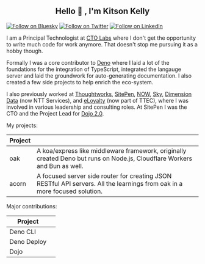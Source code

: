 <h2 align="center"> Hello 👋 , I'm Kitson Kelly <br/></h2>

[![Follow on Bluesky](https://img.shields.io/badge/Follow-Bluesky-3B82F6.svg)](https://bsky.app/profile/kitsonkelly.com)
[![Follow on Twitter](https://img.shields.io/badge/Follow-Twitter-1DA1F2.svg)](https://twitter.com/kitsonk)
[![Follow on LinkedIn](https://img.shields.io/badge/Follow-LinkedIn-0072b1.svg)](https://www.linkedin.com/in/kitsonkelly/)

I am a Principal Technologist at [CTO Labs](https://www.ctolabs.com.au/) where I don't get the opportunity to write much code for work anymore. That doesn't stop me pursuing it as a hobby though.

Formally I was a core contributor to [Deno](https://deno.com/) where I laid a lot of the foundations for the integration of TypeScript, integrated the langauge server and laid the groundwork for auto-generating documentation. I also created a few side projects to help enrich the eco-system.

I also previously worked at [Thoughtworks](https://thoughtworks.com), [SitePen](https://www.sitepen.com/), [NOW](https://www.nowtv.com/), [Sky](https://sky.com/), [Dimension Data](https://services.global.ntt/) (now NTT Services), and [eLoyalty](https://www.ttec.com/) (now part of TTEC), where I was involved in various leadership and consulting roles. At SitePen I was the CTO and the Project Lead for [Dojo 2.0](https://dojo.io/).

My projects:

|Project| |
|-|-|
|oak|A koa/express like middleware framework, originally created Deno but runs on Node.js, Cloudflare Workers and Bun as well.|
|acorn|A focused server side router for creating JSON RESTful API servers. All the learnings from oak in a more focused solution.|

Major contributions:

|Project| |
|-|-|
|Deno CLI| |
|Deno Deploy| |
|Dojo| |
